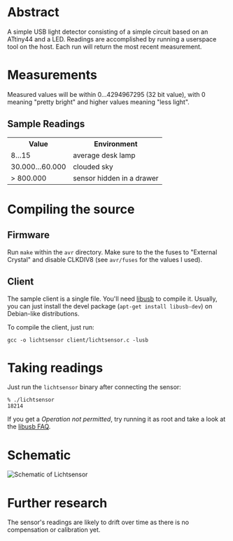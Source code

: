 # Abstract

A simple USB light detector consisting of a simple circuit based on an
ATtiny44 and a LED. Readings are accomplished by running a userspace tool on
the host. Each run will return the most recent measurement.

# Measurements

Measured values will be within 0…4294967295 (32 bit value), with 0 meaning "pretty bright"
and higher values meaning "less light".

## Sample Readings

<table>
<tr> <th>Value</th> <th>Environment</th> </tr>
<tr> <td>8…15</td> <td>average desk lamp</td> </tr>
<tr> <td>30.000…60.000</td> <td>clouded sky</td> </tr>
<tr> <td>&gt; 800.000</td> <td>sensor hidden in a drawer</td> </tr>
</table>

# Compiling the source

## Firmware

Run `make` within the `avr` directory. Make sure to the the fuses to "External
Crystal" and disable CLKDIV8 (see `avr/fuses` for the values I used).

## Client

The sample client is a single file. You'll need
[libusb](http://www.libusb.org/) to compile it.
Usually, you can just install the devel package (`apt-get install libusb-dev`)
on Debian-like distributions.

To compile the client, just run:

    gcc -o lichtsensor client/lichtsensor.c -lusb

# Taking readings

Just run the `lichtsensor` binary after connecting the sensor:

    % ./lichtsensor
    18214

If you get a *Operation not permitted*, try running it as root and 
take a look at the [libusb FAQ](http://www.libusb.org/wiki/FAQ#CanIrunLinuxlibusbapplicationswithoutrootrootprivilege).

# Schematic

![Schematic of Lichtsensor](raw/master/schematic.png)

# Further research

The sensor's readings are likely to drift over time as there is no compensation
or calibration yet.
